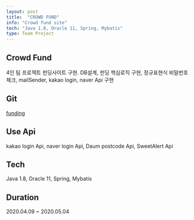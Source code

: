 ```yaml
---
layout: post
title:  "CROWD FUND"
info: "Crowd fund site"
tech: "Java 1.8, Oracle 11, Spring, Mybatis"
type: Team Project
---
```


## Crowd Fund
4인 팀 프로젝트 펀딩사이트 구현.
DB설계, 펀딩 핵심로직 구현, 정규표현식 비밀번호 체크, mailSender, kakao login, naver Api 구현

## Git 
<a href="https://github.com/TeamProjectFunding/funding">funding</a>   

## Use Api
kakao login Api, naver login Api, Daum postcode Api, SweetAlert Api   

## Tech
Java 1.8, Oracle 11, Spring, Mybatis   

## Duration
2020.04.09 ~ 2020.05.04
